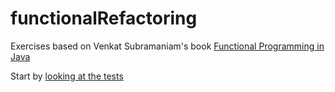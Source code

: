 # functionalRefactoring

Exercises based on Venkat Subramaniam's book [Functional Programming in Java](https://www.amazon.com/Functional-Programming-Java-Harnessing-Expressions-ebook/dp/B00J8W0OTI/ref=dp_kinw_strp_1)

Start by [looking at the tests](src/test/java)
